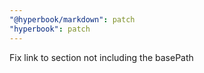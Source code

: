 ```yaml
---
"@hyperbook/markdown": patch
"hyperbook": patch
---
```


Fix link to section not including the basePath
